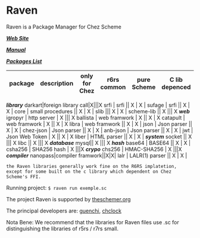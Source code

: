 # Raven
Raven is a Package Manager for Chez Scheme

***[Web Site](http://ravensc.com)***

***[Manual](https://guenchi.gitbooks.io/raven/content/)***

***[Packages List](http://ravensc.com/list)***

 package | description |  only for Chez | r6rs common | pure Scheme | C lib depenced
---------|-------------|----------------|-------------|-------------|----------------
***library***
darkart|foreign library call|X|||X
srfi | srfi || X | X |
sufage | srfi || X | X |
core | small procedures || X | X |
slib ||| X | X |
scheme-lib || X ||| X
***web***
igropyr | http server | X ||| X
ballista | web framwork | X || X | X 
catapult | web framwork | X || X | X 
libra | web framwork || X | X |
json | Json parser || X | X |
chez-json | Json parser || X | X |
anb-json | Json parser || X | X |
jwt | Json Web Token | X || X | X
liber | HTML parser || X | X |
***system***
socket || X ||| X
libc || X ||| X
***database***
mysql|| X ||| X 
***hash***
base64 | BASE64 || X | X |
csha256 | SHA256 hash | X |||X
***crypo***
chs256 | HMAC-SHA256 | X |||X
***compiler***
nanopass|compiler framwork||X|X|
lalr | LALR(1) parser || X | X |

`the Raven libraries generally work fine on the R6RS implatetion, except for some built on the c library which dependent on Chez Scheme's FFI.` 


Running project: `$ raven run exemple.sc`


The project Raven is supported by [theschemer.org](http://theschemer.org)

The principal developers are: [guenchi](https://github.com/guenchi), [chclock](https://github.com/chclock)

Nota Bene: We recommend that the libraries for Raven files use .sc for distinguishing the libraries of r5rs / r7rs small.





